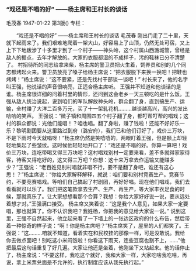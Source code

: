 ### “戏还是不唱的好”  ——杨主席和王村长的谈话
毛茂春
1947-01-22
第3版()
专栏：

　　“戏还是不唱的好”
     ——杨主席和王村长的谈话
    毛茂春
    刚出门走了二十里，天就下起雨来了。我们艰难地爬着一架大山，好容易上了山顶，仍然无处可宿，又上上下下地跋涉了十多里才到了一个村子——神头岭，这个村属山西潞城管，曾经是敌人的据点，去年才解放的。大家的衣服都湿的不成样子，污的鞋袜已分不清楚了。
    村招待所的同志给拿来柴，杨主席的警卫员把火生着，饲养员和别的几个同志都烤起火来。警卫员放亮了嗓子给杨主席说：“把衣服脱下来换一换吧！把鞋也烤烤！”杨主席说：“这不要紧，还是先找村干部谈一谈吧！”
    村长来了，他的名字叫王强，他说话的声音很响亮，正适合杨主席听。
    王强并不知道和他谈话的是谁。杨主席很详细的问着村里的情形，还问到这会老乡一天三顿吃的是什么饭。王强从敌人统治说起，说到咱们的军队解放神头岭，群众翻了身，直到搞生产、运输，全村赚了大洋二百多万元，买了十一架轧花机………越谈越高兴，高兴的发出哈哈的笑声。
    王强说：“微子镇和周围四五个村子翻了身，都叮帮叮帮的唱戏；这村的群众都说：光他们能唱！？咱也唱。翻了身啦，赚了钱啦！还能不好好乐一乐？黎明剧团要从这里路过到府（潞安府），我们已和他们订好了，戏价三万块，不是下雨时今天就唱呀！”杨主席仍然是笑嘻嘻的，两眼盯着王强，但是额上却轻轻地集起了些皱纹。这时候他轻轻地开口了：“戏还是不唱的好。你算一算吧！戏价三万块，连吃带喝又得三万块吧？这村唱戏别村一定要来看，差不多就得家家待客，待客又得吃好的，这又得三万吧？你想：这十来万拿去作运输又能赚多少？”王强说：“老百姓见别村唱就非唱不行，要不是翻了身吧，谁还有这心思！？”杨主席说：“你给大家解释解释，就说：咱们要和别村竞赛生产。竞赛节约，不要竞赛唱戏。等咱们自己搞起了村剧团，再好好唱。现在他们唱戏，我们去看看就可以乐了。我们把这笔款拿去生产、生产、再生产，等大家丰衣足食的时候，那就真乐了。让大家想想看那个合算？我想：你给大家好好说一说，要从远处着想才对。”王强满口接受。
    杨主席又笑着说：“这是我个人意见，如果大家一定要唱，那也就算了。你不认识我吧？我姓杨，你把我的意见给大家说一说。”
    说到这里，王强不自然起来，他立起来看了一下墙上的一张边区政府的什么布告，然后带着一种惊奇的样子说：“啊！你是杨主席吧？”杨主席笑了，屋里的人们都笑了。王强说：“这………咱就不知道，看着实在和民校挂的那像一样，可是没敢说。我给你去做点面吧！别吃这小米闷饭啦！你看这下雨天，连些豆腐也割不上，……”他把最后这句话重复了好几遍。大家让他还是坐着，他刚坐下又站起来。他的话停止了，杨主席说：“不要这样，我吃这个就好，我和大家一样，大家吃啥我吃啥，再说，拿上米票兑面是不允许的，执行制度应该从我先执行起。”

